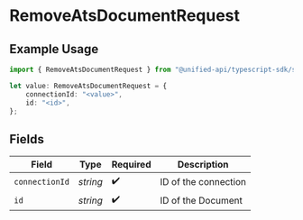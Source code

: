 # RemoveAtsDocumentRequest

## Example Usage

```typescript
import { RemoveAtsDocumentRequest } from "@unified-api/typescript-sdk/sdk/models/operations";

let value: RemoveAtsDocumentRequest = {
    connectionId: "<value>",
    id: "<id>",
};
```

## Fields

| Field                | Type                 | Required             | Description          |
| -------------------- | -------------------- | -------------------- | -------------------- |
| `connectionId`       | *string*             | :heavy_check_mark:   | ID of the connection |
| `id`                 | *string*             | :heavy_check_mark:   | ID of the Document   |